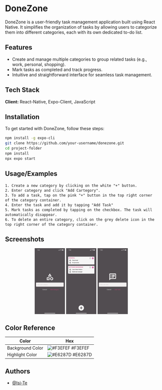 # DoneZone

DoneZone is a user-friendly task management application built using React Native. It simplifies the organization of tasks by allowing users to categorize them into different categories, each with its own dedicated to-do list.

## Features

- Create and manage multiple categories to group related tasks (e.g., work, personal, shopping).
- Mark tasks as completed and track progress.
- Intuitive and straightforward interface for seamless task management.

## Tech Stack

**Client:** React-Native, Expo-Client, JavaScript

## Installation

To get started with DoneZone, follow these steps:

```bash
npm install -g expo-cli
git clone https://github.com/your-username/donezone.git
cd project-folder
npm install
npx expo start
```

## Usage/Examples

    1. Create a new category by clicking on the white "+" button.
    2. Enter category and click "Add Cartegory".
    3. To add a task, tap on the pink "+" button in the top right corner of the category container.
    4. Enter the task and add it by tapping "Add Task"
    5. Mark tasks as completed by tapping on the checkbox. The task will automatically disappear.
    6. To delete an entire category, click on the grey delete icon in the top right corner of the category container.

## Screenshots

<p align="center">
  <img src="./assets/images/screenshots/add-category-page.PNG" width="100" title="screenshot add category">
  <img src="./assets/images/screenshots/done-zone-task-manager.PNG" width="100" title="screenshot task overview">
  <img src="./assets/images/screenshots/add-task.PNG" width="100" title="screenshot add task">
</p>

## Color Reference

| Color            | Hex                                                              |
| ---------------- | ---------------------------------------------------------------- |
| Background Color | ![#F3EFEF](https://via.placeholder.com/10/0a192f?text=+) #F3EFEF |
| Highlight Color  | ![#E6287D](https://via.placeholder.com/10/00b48a?text=+) #E6287D |

## Authors

- [@Isi-Te](https://github.com/Isi-Te)
